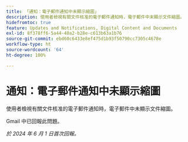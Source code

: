 ```yaml
---
title: 「通知：電子郵件通知中未顯示縮圖」
description: 使用者檢視有關文件核准的電子郵件通知時，電子郵件中未顯示文件縮圖。
hidefromtoc: true
feature: Updates and Notifications, Digital Content and Documents
exl-id: 8f378ff6-5a44-40a2-b28e-c613b63a1b76
source-git-commit: ebd60c6433e8ef475d1b93f50790cc7305c4678e
workflow-type: ht
source-wordcount: '64'
ht-degree: 100%

---
```


# 通知：電子郵件通知中未顯示縮圖

<!--

>[!NOTE]
>
>This issue was fixed on July 29, 2024.

-->

使用者檢視有關文件核准的電子郵件通知時，電子郵件中未顯示文件縮圖。

Gmail 中已回報此問題。

_於 2024 年 6 月 1 日首次回報。_
